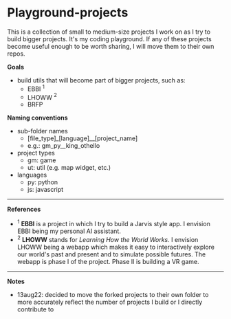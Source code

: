 # Playground-projects

This is a collection of small to medium-size projects I work on as I try to build bigger projects. It's my coding playground. If any of these projects become useful enough to be worth sharing, I will move them to their own repos.  
  
**Goals**
- build utils that will become part of bigger projects, such as:
    - EBBI $^1$
    - LHOWW $^2$
    - BRFP 
      
    
**Naming conventions**
- sub-folder names
    - \[file_type]\_\[language]\_\_\[project_name]
    - e.g.: gm_py__king_othello
- project types
    - gm: game
    - ut: util (e.g. map widget, etc.)
- languages
    - py: python
    - js: javascript
  
    
---
**References**  
- $^1$ **EBBI** is a project in which I try to build a Jarvis style app. I envision EBBI being my personal AI assistant.  
- $^2$ **LHOWW** stands for *Learning How the World Works*. I envision LHOWW being a webapp which makes it easy to interactively explore our world's past and present and to simulate possible futures. The webapp is phase I of the project. Phase II is building a VR game.  
  
---
**Notes**
- 13aug22: decided to move the forked projects to their own folder to more accurately reflect the number of projects I build or I directly contribute to
